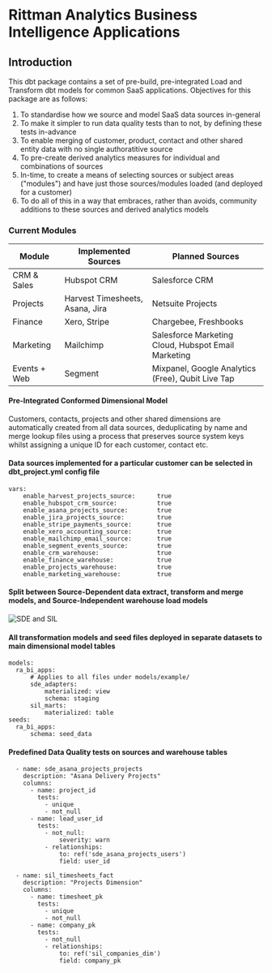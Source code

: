 # Rittman Analytics Business Intelligence Applications

## Introduction
This dbt package contains a set of pre-build, pre-integrated Load and Transform dbt models for common SaaS applications.
Objectives for this package are as follows:

1. To standardise how we source and model SaaS data sources in-general
2. To make it simpler to run data quality tests than to not, by defining these tests in-advance
3. To enable merging of customer, product, contact and other shared entity data with no single authoratitive source
4. To pre-create derived analytics measures for individual and combinations of sources
5. In-time, to create a means of selecting sources or subject areas ("modules") and have just those sources/modules loaded (and deployed for a customer)
6. To do all of this in a way that embraces, rather than avoids, community additions to these sources and derived analytics models

### Current Modules

| Module       | Implemented Sources | Planned Sources             |
|--------------|---------------------|-----------------------------|
| CRM & Sales  | Hubspot CRM         | Salesforce CRM              |
| Projects     | Harvest Timesheets, Asana, Jira  | Netsuite Projects           |
| Finance      | Xero, Stripe                | Chargebee, Freshbooks                    |
| Marketing    | Mailchimp           | Salesforce Marketing Cloud, Hubspot Email Marketing  |
| Events + Web | Segment             | Mixpanel, Google Analytics (Free), Qubit Live Tap                   |

#### Pre-Integrated Conformed Dimensional Model

Customers, contacts, projects and other shared dimensions are automatically created from all data sources, deduplicating by name and merge lookup files using a process that preserves source system keys whilst assigning a unique ID for each customer, contact etc.

#### Data sources implemented for a particular customer can be selected in dbt_project.yml config file

```
vars:
    enable_harvest_projects_source:      true
    enable_hubspot_crm_source:           true
    enable_asana_projects_source:        true
    enable_jira_projects_source:         true
    enable_stripe_payments_source:       true
    enable_xero_accounting_source:       true
    enable_mailchimp_email_source:       true
    enable_segment_events_source:        true
    enable_crm_warehouse:                true
    enable_finance_warehouse:            true
    enable_projects_warehouse:           true
    enable_marketing_warehouse:          true
```
#### Split between Source-Dependent data extract, transform and merge models, and Source-Independent warehouse load models

![SDE and SIL ](https://github.com/rittmananalytics/ra_bi_apps/blob/master/ra_biapps/img/sde_sil_diagram.png)

#### All transformation models and seed files deployed in separate datasets to main dimensional model tables

```
models:
  ra_bi_apps:
      # Applies to all files under models/example/
      sde_adapters:
          materialized: view
          schema: staging
      sil_marts:
          materialized: table
seeds:
  ra_bi_apps:
      schema: seed_data
```
#### Predefined Data Quality tests on sources and warehouse tables

```
  - name: sde_asana_projects_projects
    description: "Asana Delivery Projects"
    columns:
      - name: project_id
        tests:
          - unique
          - not_null
      - name: lead_user_id
        tests:
          - not_null:
              severity: warn
          - relationships:
              to: ref('sde_asana_projects_users')
              field: user_id

  - name: sil_timesheets_fact
    description: "Projects Dimension"
    columns:
      - name: timesheet_pk
        tests:
          - unique
          - not_null
      - name: company_pk
        tests:
          - not_null
          - relationships:
              to: ref('sil_companies_dim')
              field: company_pk
```
